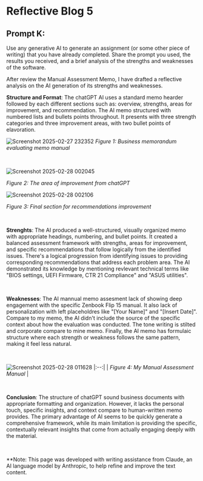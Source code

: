 # Reflective Blog 5

## Prompt K:

Use any generative AI to generate an assignment (or some other piece of writing) that you have already completed. Share the prompt you used, the results you received, and a brief analysis of the strengths and weaknesses of the software.

After review the Manual Assessment Memo, I have drafted a reflective analysis on the AI generation of its strengths and weaknesses. 
<br>


**Structure and Format**: The chatGPT AI uses a standard memo hearder followed by each different sections such as: overview, strengths, areas for improvement, and recommendation. The AI memo structured with numbered lists and bullets points throughout. It presents with three strength categories and three improvement areas, with two bullet points of elavoration. 


![Screenshot 2025-02-27 232352](https://github.com/user-attachments/assets/90e8d963-6f7d-43b7-bd37-88d838700606)
*Figure 1: Business memorandum evaluating memo manual*

<br>


![Screenshot 2025-02-28 002045](https://github.com/user-attachments/assets/f3724d13-f5be-401c-b1be-6e67ab93529f)
<br>

*Figure 2: The area of improvement from chatGPT*
<br>


![Screenshot 2025-02-28 002106](https://github.com/user-attachments/assets/493bad16-62fc-4ae1-aad2-3bf526bd88a5)
<br>

*Figure 3: Final section for recommendations improvement*

<br>

**Strenghts**: The AI produced a well-structured, visually organized memo with appropriate headings, numbering, and bullet points. It created a balanced assessment framework with strengths, areas for improvement, and specific recommendations that follow logically from the identified issues. There's a logical progression from identifying issues to providing corresponding recommendations that address each problem area. The AI demonstrated its knowledge by mentioning revlevant technical terms like "BIOS settings, UEFI Firmware, CTR 21 Compliance" and "ASUS utilities".

<br>




**Weaknesses**: The AI mannual memo assesment lack of showing deep engagement with the specific Zenbook Flip 15 manual. It also lack of personalization with left placeholdres like "[Your Name]" and "[Insert Date]". Compare to my memo, the AI didn't include the source of the specific context about how the evaluation was conducted. The tone writing is stilted and corporate compare to mine memo. Finally, the AI memo has formulaic structure where each strength or weakness follows the same pattern, making it feel less natural.

<br>

![Screenshot 2025-02-28 011628](https://github.com/user-attachments/assets/9a76d589-1786-4449-8746-45382be26d21)
|:--:|
| *Figure 4: My Manual Assessment Manual* |


<br>

**Conclusion**: The structure of chatGPT sound business documents with appropriate formatting and organization. However, it lacks the personal touch, specific insights, and context compare to human-written memo provides. The primary advantage of AI seems to be quickly generate a comprehensive framework, while its main limitation is providing the specific, contextually relevant insights that come from actually engaging deeply with the material.

<br>

**Note: This page was developed with writing assistance from Claude, an AI language model by Anthropic, to help refine and improve the text content.


